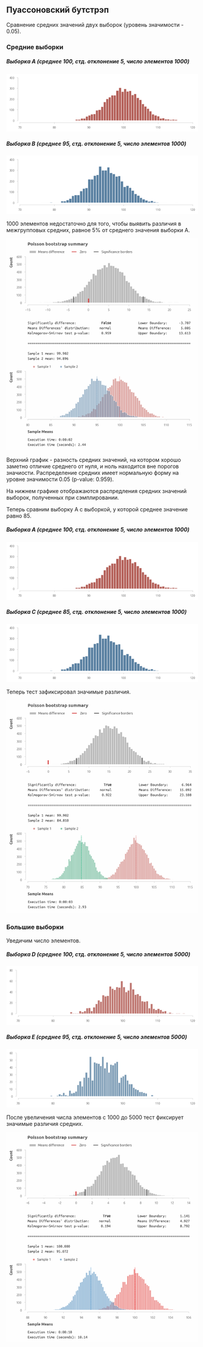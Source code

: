## Пуассоновский бутстрэп 
Cравнение средних значений двух выборок (уровень значимости - 0.05).

### Средние выборки

##### Выборка A (среднее 100, стд. отклонение 5, число элементов 1000)
<img src='img/c.png'>

##### Выборка B (среднее 95, стд. отклонение 5, число элементов 1000)
<img src='img/d.png'>

1000 элементов недостаточно для того, чтобы выявить различия в межгрупповых средних, равное 5% от среднего значения выборки А. <br>

<img src='img/poisson1.png'>

Верхний график - разность средних значений, на котором хорошо заметно отличие среднего от нуля, и ноль находится вне порогов значиости. 
Распределение средних имеет нормальную форму на уровне значимости 0.05 (p-value: 0.959).

На нижнем графике отображаются распредления средних значений выборок, полученных при сэмплировании.

Теперь сравним выборку А с выборкой, у которой среднее значение равно 85.

##### Выборка A (среднее 100, стд. отклонение 5, число элементов 1000)
<img src='img/c.png'>

##### Выборка C (среднее 85, стд. отклонение 5, число элементов 1000)
<img src='img/d.png'>

Теперь тест зафиксировал значимые различия. 

<img src='img/poisson2.png'>

### Большие выборки

Уведичим число элементов.

##### Выборка D (среднее 100, стд. отклонение 5, число элементов 5000)
<img src='img/a.png'>

##### Выборка E (среднее 95, стд. отклонение 5, число элементов 5000)
<img src='img/b.png'>

После увеличения числа элементов с 1000 до 5000 тест фиксирует значимые различия средних. 

<img src='img/poisson3.png'>












